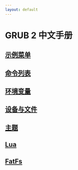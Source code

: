 ```yaml
---
layout: default
---
```


# GRUB 2 中文手册

## [示例菜单](./grub2_menu_zh.html)

## [命令列表](./grub2_cmd_zh.html)

## [环境变量](./grub2_var_zh.html)

## [设备与文件](./grub2_disk_zh.html)

## [主题](./grub2_gfx_zh.html)

## [Lua](./grub2_lua_zh.html)

## [FatFs](./grub2_fatfs_zh.html)